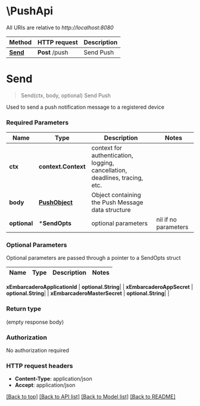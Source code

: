# \PushApi

All URIs are relative to *http://localhost:8080*

Method | HTTP request | Description
------------- | ------------- | -------------
[**Send**](PushApi.md#Send) | **Post** /push | Send Push


# **Send**
> Send(ctx, body, optional)
Send Push

Used to send a push notification message to a registered device

### Required Parameters

Name | Type | Description  | Notes
------------- | ------------- | ------------- | -------------
 **ctx** | **context.Context** | context for authentication, logging, cancellation, deadlines, tracing, etc.
  **body** | [**PushObject**](PushObject.md)| Object containing the Push Message data structure | 
 **optional** | ***SendOpts** | optional parameters | nil if no parameters

### Optional Parameters
Optional parameters are passed through a pointer to a SendOpts struct

Name | Type | Description  | Notes
------------- | ------------- | ------------- | -------------

 **xEmbarcaderoApplicationId** | **optional.String**|  | 
 **xEmbarcaderoAppSecret** | **optional.String**|  | 
 **xEmbarcaderoMasterSecret** | **optional.String**|  | 

### Return type

 (empty response body)

### Authorization

No authorization required

### HTTP request headers

 - **Content-Type**: application/json
 - **Accept**: application/json

[[Back to top]](#) [[Back to API list]](../README.md#documentation-for-api-endpoints) [[Back to Model list]](../README.md#documentation-for-models) [[Back to README]](../README.md)

